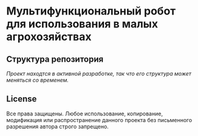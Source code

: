 # Мультифункциональный робот для использования в малых агрохозяйствах

## Структура репозитория
_Проект находтся в активной разработке, так что его структура может меняться со временем._

## License
Все права защищены. Любое использование, копирование, модификация или распространение данного проекта без письменного разрешения автора строго запрещено.
